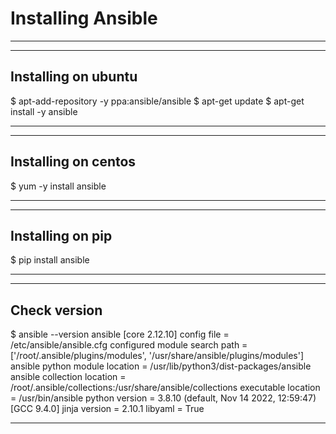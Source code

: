 # Installing Ansible

___

___

## Installing on ubuntu
$ apt-add-repository -y ppa:ansible/ansible
$ apt-get update
$ apt-get install -y ansible

---



---
## Installing on centos
$ yum -y install ansible

---



---
## Installing on pip
$ pip install ansible

---



---

## Check version
$ ansible --version
ansible [core 2.12.10]
  config file = /etc/ansible/ansible.cfg
  configured module search path = ['/root/.ansible/plugins/modules', '/usr/share/ansible/plugins/modules']
  ansible python module location = /usr/lib/python3/dist-packages/ansible
  ansible collection location = /root/.ansible/collections:/usr/share/ansible/collections
  executable location = /usr/bin/ansible
  python version = 3.8.10 (default, Nov 14 2022, 12:59:47) [GCC 9.4.0]
  jinja version = 2.10.1
  libyaml = True
  
  ---